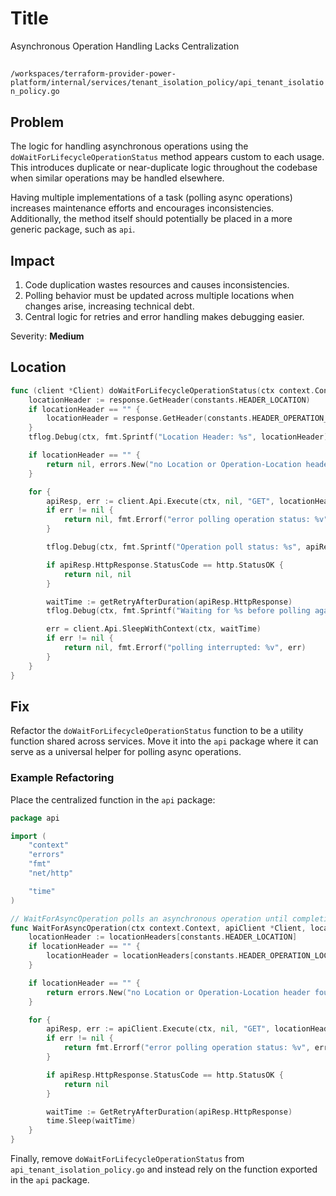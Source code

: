 # Title

Asynchronous Operation Handling Lacks Centralization

##

`/workspaces/terraform-provider-power-platform/internal/services/tenant_isolation_policy/api_tenant_isolation_policy.go`

## Problem

The logic for handling asynchronous operations using the `doWaitForLifecycleOperationStatus` method appears custom to each usage. This introduces duplicate or near-duplicate logic throughout the codebase when similar operations may be handled elsewhere.  

Having multiple implementations of a task (polling async operations) increases maintenance efforts and encourages inconsistencies. Additionally, the method itself should potentially be placed in a more generic package, such as `api`.

## Impact

1. Code duplication wastes resources and causes inconsistencies.
2. Polling behavior must be updated across multiple locations when changes arise, increasing technical debt.
3. Central logic for retries and error handling makes debugging easier.

Severity: **Medium**

## Location

```go
func (client *Client) doWaitForLifecycleOperationStatus(ctx context.Context, response *api.Response) (*TenantIsolationPolicyDto, error) {
    locationHeader := response.GetHeader(constants.HEADER_LOCATION)
    if locationHeader == "" {
        locationHeader = response.GetHeader(constants.HEADER_OPERATION_LOCATION)
    }
    tflog.Debug(ctx, fmt.Sprintf("Location Header: %s", locationHeader))

    if locationHeader == "" {
        return nil, errors.New("no Location or Operation-Location header found in async response")
    }

    for {
        apiResp, err := client.Api.Execute(ctx, nil, "GET", locationHeader, nil, nil, []int{http.StatusOK, http.StatusAccepted}, nil)
        if err != nil {
            return nil, fmt.Errorf("error polling operation status: %v", err)
        }

        tflog.Debug(ctx, fmt.Sprintf("Operation poll status: %s", apiResp.HttpResponse.Status))

        if apiResp.HttpResponse.StatusCode == http.StatusOK {
            return nil, nil
        }

        waitTime := getRetryAfterDuration(apiResp.HttpResponse)
        tflog.Debug(ctx, fmt.Sprintf("Waiting for %s before polling again", waitTime))

        err = client.Api.SleepWithContext(ctx, waitTime)
        if err != nil {
            return nil, fmt.Errorf("polling interrupted: %v", err)
        }
    }
}
```

## Fix

Refactor the `doWaitForLifecycleOperationStatus` function to be a utility function shared across services. Move it into the `api` package where it can serve as a universal helper for polling async operations.

### Example Refactoring 

Place the centralized function in the `api` package:

```go
package api

import (
	"context"
	"errors"
	"fmt"
	"net/http"

	"time"
)

// WaitForAsyncOperation polls an asynchronous operation until completion using the provided context, location headers & retry logic.
func WaitForAsyncOperation(ctx context.Context, apiClient *Client, locationHeaders map[string]string) error {
	locationHeader := locationHeaders[constants.HEADER_LOCATION]
	if locationHeader == "" {
		locationHeader = locationHeaders[constants.HEADER_OPERATION_LOCATION]
	}

	if locationHeader == "" {
		return errors.New("no Location or Operation-Location header found in async response")
	}

	for {
		apiResp, err := apiClient.Execute(ctx, nil, "GET", locationHeader, nil, nil, []int{http.StatusOK, http.StatusAccepted}, nil)
		if err != nil {
			return fmt.Errorf("error polling operation status: %v", err)
		}

		if apiResp.HttpResponse.StatusCode == http.StatusOK {
			return nil
		}

		waitTime := GetRetryAfterDuration(apiResp.HttpResponse)
		time.Sleep(waitTime)
	}
}
```

Finally, remove `doWaitForLifecycleOperationStatus` from `api_tenant_isolation_policy.go` and instead rely on the function exported in the `api` package.